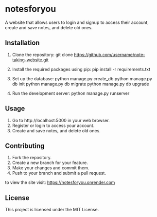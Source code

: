 # notesforyou

A website that allows users to login and signup to access their account, create and save notes, and delete old ones.

## Installation

1. Clone the repository:
git clone https://github.com/username/note-taking-website.git

2. Install the required packages using pip:
pip install -r requirements.txt

3. Set up the database:
python manage.py create_db
python manage.py db init
python manage.py db migrate
python manage.py db upgrade

4. Run the development server:
python manage.py runserver


## Usage

1. Go to http://localhost:5000 in your web browser.
2. Register or login to access your account.
3. Create and save notes, and delete old ones.

## Contributing

1. Fork the repository.
2. Create a new branch for your feature.
3. Make your changes and commit them.
4. Push to your branch and submit a pull request.


to view the site visit:
https://notesforyou.onrender.com


## License

This project is licensed under the MIT License.
